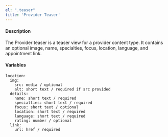 ```yaml
---
el: ".teaser"
title: 'Provider Teaser'
---
```

#### Description
The Provider teaser is a teaser view for a provider content type. It contains an optional image, name, specialties, focus, location, language, and appointment link.

#### Variables
~~~
location:
  img: 
    src: media / optional
    alt: short text / required if src provided
  details:
    name: short text / required
    specialties: short text / required
    focus: short text / optional
    location: short text / required
    language: short text / required
    rating: number / optional
  link:
    url: href / required  
~~~
